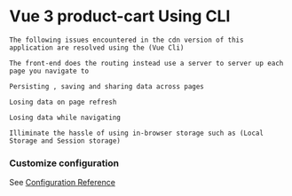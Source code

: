 # Vue 3 product-cart Using  CLI
```
The following issues encountered in the cdn version of this application are resolved using the (Vue Cli)
```
```
The front-end does the routing instead use a server to server up each page you navigate to
```
```
Persisting , saving and sharing data across pages
```
```
Losing data on page refresh
```
```
Losing data while navigating 
```
```
Illiminate the hassle of using in-browser storage such as (Local Storage and Session storage)
```
### Customize configuration
See [Configuration Reference](https://cli.vuejs.org/config/)

